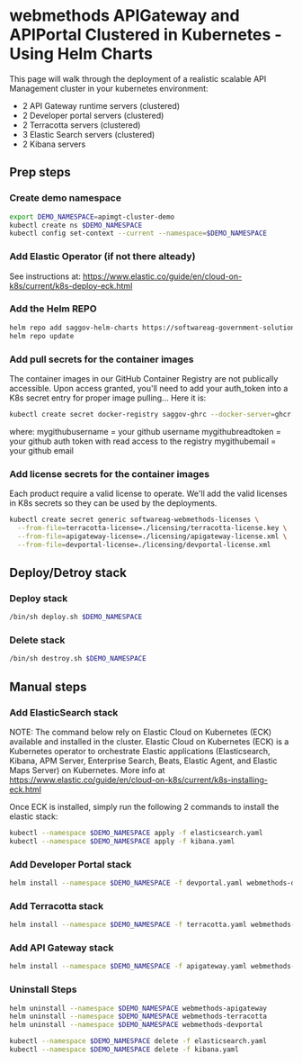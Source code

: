 # webmethods APIGateway and APIPortal Clustered in Kubernetes - Using Helm Charts 

This page will walk through the deployment of a realistic scalable API Management cluster in your kubernetes environment:

 - 2 API Gateway runtime servers (clustered)
 - 2 Developer portal servers (clustered)
 - 2 Terracotta servers (clustered)
 - 3 Elastic Search servers (clustered)
 - 2 Kibana servers


## Prep steps

### Create demo namespace

```bash
export DEMO_NAMESPACE=apimgt-cluster-demo
kubectl create ns $DEMO_NAMESPACE
kubectl config set-context --current --namespace=$DEMO_NAMESPACE
```

### Add Elastic Operator (if not there alteady)


See instructions at: https://www.elastic.co/guide/en/cloud-on-k8s/current/k8s-deploy-eck.html

### Add the Helm REPO

```bash
helm repo add saggov-helm-charts https://softwareag-government-solutions.github.io/saggov-helm-charts
helm repo update
```

### Add pull secrets for the container images

The container images in our GitHub Container Registry are not publically accessible. Upon access granted, you'll need to add your auth_token into a K8s secret entry for proper image pulling...
Here it is:

```bash
kubectl create secret docker-registry saggov-ghrc --docker-server=ghcr.io/softwareag-government-solutions --docker-username=mygithubusername --docker-password=mygithubreadtoken --docker-email=mygithubemail
```

where: 
mygithubusername = your github username
mygithubreadtoken = your github auth token with read access to the registry
mygithubemail = your github email

### Add license secrets for the container images

Each product require a valid license to operate. We'll add the valid licenses in K8s secrets so they can be used by the deployments.

```bash
kubectl create secret generic softwareag-webmethods-licenses \
  --from-file=terracotta-license=./licensing/terracotta-license.key \
  --from-file=apigateway-license=./licensing/apigateway-license.xml \
  --from-file=devportal-license=./licensing/devportal-license.xml
```

## Deploy/Detroy stack
### Deploy stack

```bash
/bin/sh deploy.sh $DEMO_NAMESPACE
```

### Delete stack

```bash
/bin/sh destroy.sh $DEMO_NAMESPACE
```

## Manual steps

### Add ElasticSearch stack

NOTE: The command below rely on Elastic Cloud on Kubernetes (ECK) available and installed in the cluster.
Elastic Cloud on Kubernetes (ECK) is a Kubernetes operator to orchestrate Elastic applications (Elasticsearch, Kibana, APM Server, Enterprise Search, Beats, Elastic Agent, and Elastic Maps Server) on Kubernetes. More info at https://www.elastic.co/guide/en/cloud-on-k8s/current/k8s-installing-eck.html

Once ECK is installed, simply run the following 2 commands to install the elastic stack:

```bash
kubectl --namespace $DEMO_NAMESPACE apply -f elasticsearch.yaml
kubectl --namespace $DEMO_NAMESPACE apply -f kibana.yaml
```

### Add Developer Portal stack

```bash
helm install --namespace $DEMO_NAMESPACE -f devportal.yaml webmethods-devportal saggov-helm-charts/webmethods-devportal
```

### Add Terracotta stack

```bash
helm install --namespace $DEMO_NAMESPACE -f terracotta.yaml webmethods-terracotta saggov-helm-charts/webmethods-terracotta
```

### Add API Gateway stack

```bash
helm install --namespace $DEMO_NAMESPACE -f apigateway.yaml webmethods-apigateway saggov-helm-charts/webmethods-apigateway
```

### Uninstall Steps

```bash
helm uninstall --namespace $DEMO_NAMESPACE webmethods-apigateway
helm uninstall --namespace $DEMO_NAMESPACE webmethods-terracotta
helm uninstall --namespace $DEMO_NAMESPACE webmethods-devportal

kubectl --namespace $DEMO_NAMESPACE delete -f elasticsearch.yaml
kubectl --namespace $DEMO_NAMESPACE delete -f kibana.yaml
```